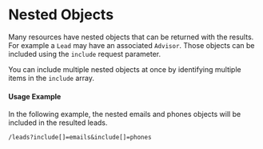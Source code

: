 # Nested Objects

Many resources have nested objects that can be returned with the results. For example a `Lead` may have an associated `Advisor`. Those objects can be included using the `include` request parameter.

You can include multiple nested objects at once by identifying multiple items in the `include` array.

#### Usage Example

In the following example, the nested emails and phones objects will be included in the resulted leads.

```text
/leads?include[]=emails&include[]=phones
```

